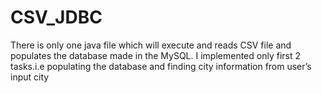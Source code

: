 # CSV_JDBC
There is only one java file which will execute and reads CSV file and populates the database made in the MySQL.
I implemented only first 2 tasks.i.e populating the database and finding city information from user’s input city
